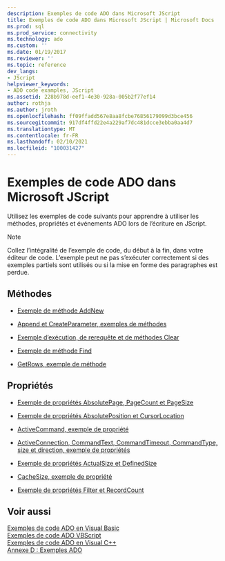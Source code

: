 ```yaml
---
description: Exemples de code ADO dans Microsoft JScript
title: Exemples de code ADO dans Microsoft JScript | Microsoft Docs
ms.prod: sql
ms.prod_service: connectivity
ms.technology: ado
ms.custom: ''
ms.date: 01/19/2017
ms.reviewer: ''
ms.topic: reference
dev_langs:
- JScript
helpviewer_keywords:
- ADO code examples, JScript
ms.assetid: 228b978d-eef1-4e30-928a-005b2f77ef14
author: rothja
ms.author: jroth
ms.openlocfilehash: ff09ffadd567e8aa8fcbe76856179099d3bce456
ms.sourcegitcommit: 917df4ffd22e4a229af7dc481dcce3ebba0aa4d7
ms.translationtype: MT
ms.contentlocale: fr-FR
ms.lasthandoff: 02/10/2021
ms.locfileid: "100031427"
---
```

# <a name="ado-code-examples-in-microsoft-jscript"></a>Exemples de code ADO dans Microsoft JScript
Utilisez les exemples de code suivants pour apprendre à utiliser les méthodes, propriétés et événements ADO lors de l’écriture en JScript.  
  
> [!NOTE]
>  Collez l’intégralité de l’exemple de code, du début à la fin, dans votre éditeur de code. L’exemple peut ne pas s’exécuter correctement si des exemples partiels sont utilisés ou si la mise en forme des paragraphes est perdue.  
  
## <a name="methods"></a>Méthodes  
  
-   [Exemple de méthode AddNew](./addnew-method-example-jscript.md)  
  
-   [Append et CreateParameter, exemples de méthodes](./append-and-createparameter-methods-example-jscript.md)  
  
-   [Exemple d’exécution, de rerequête et de méthodes Clear](./execute-requery-and-clear-methods-example-jscript.md)  
  
-   [Exemple de méthode Find](./find-method-example-jscript.md)  
  
-   [GetRows, exemple de méthode](./getrows-method-example-vb.md)  
  
## <a name="properties"></a>Propriétés  
  
-   [Exemple de propriétés AbsolutePage, PageCount et PageSize](./absolutepage-pagecount-and-pagesize-properties-example-jscript.md)  
  
-   [Exemple de propriétés AbsolutePosition et CursorLocation](./absoluteposition-and-cursorlocation-properties-example-jscript.md)  
  
-   [ActiveCommand, exemple de propriété](./activecommand-property-example-jscript.md)  
  
-   [ActiveConnection, CommandText, CommandTimeout, CommandType, size et direction, exemple de propriétés](./activeconnection-commandtext-timeout-type-size-example-jscript.md)  
  
-   [Exemple de propriétés ActualSize et DefinedSize](./actualsize-and-definedsize-properties-example-jscript.md)  
  
-   [CacheSize, exemple de propriété](./cachesize-property-example-jscript.md)  
  
-   [Exemple de propriétés Filter et RecordCount](./filter-and-recordcount-properties-example-jscript.md)  
  
## <a name="see-also"></a>Voir aussi  
 [Exemples de code ADO en Visual Basic](./ado-code-examples-in-visual-basic.md)   
 [Exemples de code ADO VBScript](./ado-code-examples-vbscript.md)   
 [Exemples de code ADO en Visual C++](./ado-code-examples-in-visual-c.md)   
 [Annexe D : Exemples ADO](../../guide/appendixes/appendix-d-ado-samples.md)